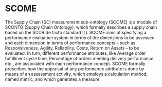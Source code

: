 # SCOME
The Supply Chain (SC) measurement sub-ontology (SCOME) is a module of SCONTO (Supply Chain Ontology), which formally describes a supply chain based on the SCOR de facto standard [1]. SCOME aims at specifying a performance evaluation system in terms of the dimensions to be assessed and each dimension in terms of performance concepts – such as Responsiveness, Agility, Reliability, Costs, Return on Assets – to be evaluated. In turn, different performance attributes, like Average order fulfillment cycle time, Percentage of orders meeting delivery performance, etc., are associated with each performance concept. SCOME formally prescribes how the appraisal of any performance attribute is done by means of an assessment activity, which employs a calculation method, named metric, and which generates a measure. 
